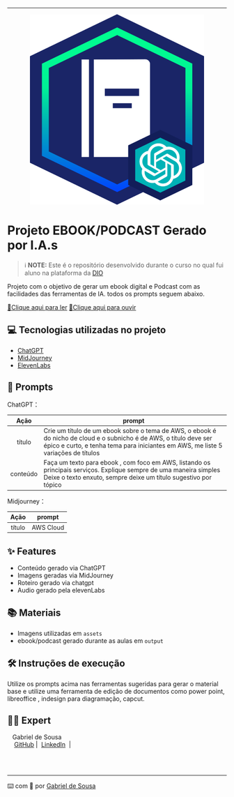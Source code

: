-------


<p align="center">
<img 
    src="./assets/banner.png"
    width="400"  
/>
</p>

# Projeto EBOOK/PODCAST Gerado por I.A.s


 > ℹ️ **NOTE:** Este é o repositório desenvolvido durante o curso no qual fui aluno na plataforma da [DIO](https://dio.me)

Projeto com o objetivo de gerar um ebook digital e Podcast com as facilidades das ferramentas de IA. todos os prompts
seguem abaixo.

<a href="https://github.com/gabrielsousaborges/projetoIA-ebook-podcast/blob/main/output/EbookAWS-Gabriel-output.pdf" title="View PDF now"> 📕Clique aqui para ler</a>
<a href="https://github.com/gabrielsousaborges/projetoIA-ebook-podcast/blob/main/output/ElevenLabs_podcast.mp3" title="Listen to MP3"> 📀Clique aqui para ouvir</a>

## 💻 Tecnologias utilizadas no projeto

- [ChatGPT](https://chat.openai.com/) 
- [MidJourney](https://www.midjourney.com/app/)
- [ElevenLabs](https://beta.elevenlabs.io/)

## 🧠 Prompts


ChatGPT：

|   Ação   | prompt                                                                                                                                                                                                                                                                         |
| :------: | ------------------------------------------------------------------------------------------------------------------------------------------------------------------------------------------------------------------------------------------------------------------------------ |
|  título  | Crie um título de um ebook sobre o tema de AWS, o ebook é do nicho de cloud e o subnicho é de AWS, o título deve ser épico e curto, e tenha tema para iniciantes em AWS, me liste 5 variações de títulos                                                        |
| conteúdo | Faça um texto para ebook , com foco em AWS, listando os principais serviços. Explique sempre de uma maneira simples Deixe o texto enxuto, sempre deixe um título sugestivo por tópico |


Midjourney：

|  Ação  | prompt                                                                                 |
| :----: | -------------------------------------------------------------------------------------- |
| título | AWS Cloud |

## ✨ Features

- Conteúdo gerado via ChatGPT
- Imagens geradas via MidJourney
- Roteiro gerado via chatgpt
- Audio gerado pela elevenLabs

## 📚 Materiais

- Imagens utilizadas em `assets`
- ebook/podcast gerado durante as aulas em `output`

## 🛠️ Instruções de execução

Utilize os prompts acima nas ferramentas sugeridas para gerar o material base e utilize uma ferramenta de edição de documentos como power point, libreoffice , indesign para diagramação, capcut.

## 👨‍💻 Expert

<p>
    <p>&nbsp&nbsp&nbspGabriel de Sousa <br>
    &nbsp&nbsp&nbsp
    <a href="https://github.com/gabrielsousaborges">
    GitHub</a>&nbsp;|&nbsp;
    <a href="www.linkedin.com/in/
gabrielsousaborges">LinkedIn</a>
&nbsp;|&nbsp;
&nbsp;</p>
</p>
<br/><br/>
<p>

---

⌨️ com 💜 por [Gabriel de Sousa](https://github.com/gabrielsousaborges)
